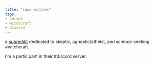 ```yaml
---
title: "sass witches"
tags:
- online
- witchcraft
- discord
---
```


a [subreddit](https://reddit.com/r/SASSWitches) dedicated to skeptic, agnostic/atheist, and science-seeking #witchcraft.

i'm a participant in their #discord server.